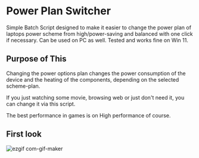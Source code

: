 # Power Plan Switcher

Simple Batch Script designed to make it easier to change the power plan of laptops 
power scheme from high/power-saving and balanced with one click if necessary.
Can be used on PC as well. 
Tested and works fine on Win 11.

## Purpose of This

Changing the power options plan changes the power consumption of the device and 
the heating of the components, depending on the selected scheme-plan. 

If you just watching some movie, browsing web or just don't need it, you can change it 
via this script. 

The best performance in games is on High performance of course.

## First look
![ezgif com-gif-maker](https://user-images.githubusercontent.com/85984736/131456494-eba83cc4-7e5f-4848-9218-baa43c712727.gif)

